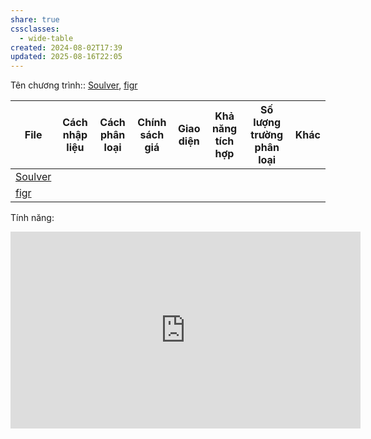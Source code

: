 ```yaml
---
share: true
cssclasses:
  - wide-table
created: 2024-08-02T17:39
updated: 2025-08-16T22:05
---
```

Tên chương trình:: [Soulver](../5%20T%C3%AAn%20ch%C6%B0%C6%A1ng%20tr%C3%ACnh/Soulver.md), [figr](../5%20T%C3%AAn%20ch%C6%B0%C6%A1ng%20tr%C3%ACnh/figr.md)

| File                                                                                                    | Cách nhập liệu | Cách phân loại | Chính sách giá | Giao diện | Khả năng tích hợp | Số lượng trường phân loại | Khác      |
| ------------------------------------------------------------------------------------------------------- | -------------- | -------------- | -------------- | --------- | ----------------- | ------------------------- | --------- |
| [Soulver](../5%20T%C3%AAn%20ch%C6%B0%C6%A1ng%20tr%C3%ACnh/Soulver.md) | <ul></ul>      | <ul></ul>      | <ul></ul>      | <ul></ul> | <ul></ul>         | <ul></ul>                 | <ul></ul> |
| [figr](../5%20T%C3%AAn%20ch%C6%B0%C6%A1ng%20tr%C3%ACnh/figr.md)       | <ul></ul>      | <ul></ul>      | <ul></ul>      | <ul></ul> | <ul></ul>         | <ul></ul>                 | <ul></ul> |


Tính năng:


<iframe width="560" height="315" src="https://www.youtube.com/embed/watch?v=bJ3i4K3hefI" title="YouTube video player" frameborder="0" allow="accelerometer; autoplay; clipboard-write; encrypted-media; gyroscope; picture-in-picture; web-share" referrerpolicy="strict-origin-when-cross-origin" allowfullscreen></iframe>
